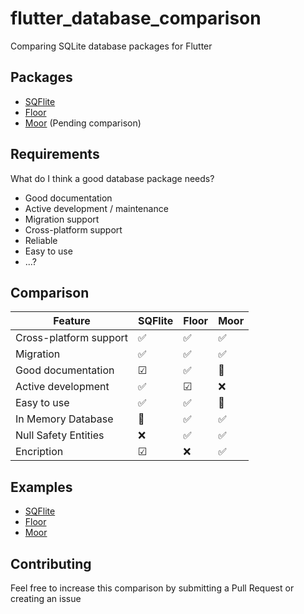 # flutter_database_comparison

Comparing SQLite database packages for Flutter

## Packages

- [SQFlite](https://github.com/tekartik/sqflite)
- [Floor](https://floor.codes/)
- [Moor](https://moor.simonbinder.eu/) (Pending comparison)

## Requirements

What do I think a good database package needs?
- Good documentation
- Active development / maintenance
- Migration support
- Cross-platform support
- Reliable
- Easy to use
- ...?

## Comparison

| Feature | SQFlite | Floor | Moor
--- | --- | --- | ---
| Cross-platform support | ✅ | ✅ | ✅
| Migration | ✅ | ✅ | ✅
| Good documentation | ☑ | ✅ | 🤔
| Active development | ✅ | ☑ | ❌
| Easy to use | ✅ | ✅ | 🤔
| In Memory Database | 🤔 | ✅ | ✅
| Null Safety Entities | ❌ | ✅ | ✅
| Encription | ☑ | ❌ | ✅ 

## Examples

- [SQFlite](./sqflite_sample)
- [Floor](./floor_sample)
- [Moor](./moor_sample)

## Contributing

Feel free to increase this comparison by submitting a Pull Request or creating an issue
